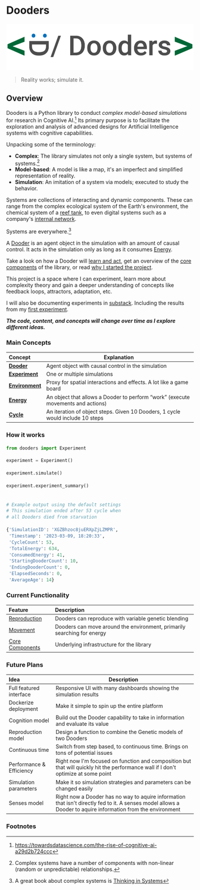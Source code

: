 
# Dooders

![dooders logo](./docs/dooder_logo.png)

> Reality works; simulate it.  
  
## Overview

Dooders is a Python library to conduct *complex model-based simulations* for research in Cognitive AI.[^1] Its primary purpose is to facilitate the exploration and analysis of advanced designs for Artificial Intelligence systems with cognitive capabilities.

Unpacking some of the terminology: 

* **Complex**: The library simulates not only a single system, but systems of systems.[^2]  
* **Model-based**: A model is like a map, it's an imperfect and simplified representation of reality.
* **Simulation**: An imitation of a system via models; executed to study the behavior.  

Systems are collections of interacting and dynamic components. These can range from the complex ecological system of the Earth's environment, the chemical system of a [reef tank](https://www.saltwateraquariumblog.com/9-most-important-reef-tank-aquarium-water-parameters/), to even digital systems such as a company's [internal network](https://online.visual-paradigm.com/servlet/editor-content/knowledge/network-diagram/what-is-network-diagram/sites/7/2020/03/network-diagram-example-internal-network-diagram.png).

Systems are everywhere.[^3]  

A [Dooder](docs/Dooder.md) is an agent object in the simulation with an amount of causal control. It acts in the simulation only as long as it consumes [Energy](https://github.com/csmangum/Dooders/blob/main/docs/Energy.md).

Take a look on how a Dooder will [learn and act](https://github.com/csmangum/Dooders/blob/main/docs/Learning.md), get an overview of the [core components](https://github.com/csmangum/Dooders/blob/main/docs/Core.md) of the library, or read [why I started the project](https://github.com/csmangum/Dooders/blob/main/docs/Why.md).

This project is a space where I can experiment, learn more about complexity theory and gain a deeper understanding of concepts like feedback loops, attractors, adaptation, etc.

I will also be documenting experiments in [substack](https://rememberization.substack.com/p/experiment-list). Including the results from my [first experiment](https://rememberization.substack.com/p/experiment-1-single-simulation).

***The code, content, and concepts will change over time as I explore different ideas.***  

### Main Concepts

| Concept                                | Explanation                                                                            |
| :------------------------------------- | -------------------------------------------------------------------------------------- |
| [**Dooder**](docs/Dooder.md)           | Agent object with causal control in the simulation |
| [**Experiment**](docs/Experiment.md)   | One or multiple simulations                                                            |
| [**Environment**](docs/Environment.md) | Proxy for spatial interactions and effects. A lot like a game board                    |
| [**Energy**](docs/Energy.md)           | An object that allows a Dooder to perform “work” (execute movements and actions)       |
| [**Cycle**](docs/Concepts.md)          | An iteration of object steps. Given 10 Dooders, 1 cycle would include 10 steps         |
  
### How it works

```python
from dooders import Experiment

experiment = Experiment()

experiment.simulate()

experiment.experiment_summary()


# Example output using the default settings
# This simulation ended after 53 cycle when 
# all Dooders died from starvation

{'SimulationID': 'XGZBhzoc8juERXpZjLZMPR',
 'Timestamp': '2023-03-09, 18:20:33',
 'CycleCount': 53,
 'TotalEnergy': 634,
 'ConsumedEnergy': 41,
 'StartingDooderCount': 10,
 'EndingDooderCount': 0,
 'ElapsedSeconds': 0,
 'AverageAge': 14}
```

### Current Functionality

| Feature | Description |
| :------ | :---------- |
| [Reproduction](docs/Reproduction.md) | Dooders can reproduce with variable genetic blending|
| [Movement](docs/Movement.md) | Dooders can move around the environment, primarily searching for energy |
| [Core Components](docs/Core.md) | Underlying infrastructure for the library |

### Future Plans

| Idea                                                                                          | Description                                                                                                                                                  |
| :-------------------------------------------------------------------------------------------- | ------------------------------------------------------------------------------------------------------------------------------------------------------------ |
| Full featured interface                                                                       | Responsive UI with many dashboards showing the simulation results                                                                                            |
| Dockerize deployment                                                                          | Make it simple to spin up the entire platform                                                                                                                |
| Cognition model | Build out the Dooder capability to take in information and evaluate its value                                                                                |
| Reproduction model                                                                            | Design a function to combine the Genetic models of two Dooders                                                                                               |
| Continuous time                                                                               | Switch from step based, to continuous time. Brings on tons of potential issues                                                                               |
| Performance & Efficiency                                                                      | Right now I'm focused on function and composition but that will quickly hit the performance wall if I don't optimize at some point                           |
| Simulation parameters                                                                         | Make it so simulation strategies and parameters can be changed easily                                                                                        |
| Senses model                                                                                  | Right now a Dooder has no way to aquire information that isn't directly fed to it. A senses model allows a Dooder to aquire information from the environment |
  
### Footnotes

[^1]: https://towardsdatascience.com/the-rise-of-cognitive-ai-a29d2b724ccc
[^2]: Complex systems have a number of components with non-linear (random or unpredictable) relationships.  
[^3]: A great book about complex systems is [Thinking in Systems](https://www.amazon.com/Thinking-Systems-Donella-H-Meadows/dp/1603580557/ref=nodl_?dplnkId=c7d91e2b-3d9e-4f2f-b62d-b83301ddb81d)
